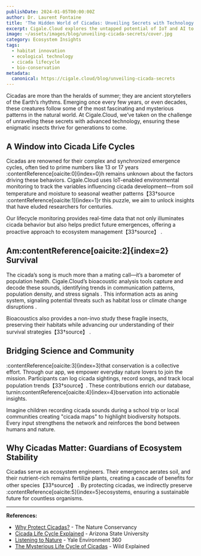 ```yaml
---
publishDate: 2024-01-05T00:00:00Z
author: Dr. Laurent Fontaine
title: 'The Hidden World of Cicadas: Unveiling Secrets with Technology'
excerpt: Cigale.Cloud explores the untapped potential of IoT and AI to uncover the mysteries of cicada life cycles and their role in ecosystem health.
image: ~/assets/images/blog/unveiling-cicada-secrets/cover.jpg
category: Ecosystem Insights
tags:
  - habitat innovation
  - ecological technology
  - cicada lifecycle
  - bio-conservation
metadata:
  canonical: https://cigale.cloud/blog/unveiling-cicada-secrets
---
```


Cicadas are more than the heralds of summer; they are ancient storytellers of the Earth’s rhythms. Emerging once every few years, or even decades, these creatures follow some of the most fascinating and mysterious patterns in the natural world. At Cigale.Cloud, we’ve taken on the challenge of unraveling these secrets with advanced technology, ensuring these enigmatic insects thrive for generations to come.

## A Window into Cicada Life Cycles

Cicadas are renowned for their complex and synchronized emergence cycles, often tied to prime numbers like 13 or 17 years&#8203;:contentReference[oaicite:0]{index=0}h remains unknown about the factors driving these behaviors. Cigale.Cloud uses IoT-enabled environmental monitoring to track the variables influencing cicada development—from soil temperature and moisture to seasonal weather patterns【33†source&#8203;:contentReference[oaicite:1]{index=1}r this puzzle, we aim to unlock insights that have eluded researchers for centuries.

Our lifecycle monitoring provides real-time data that not only illuminates cicada behavior but also helps predict future emergences, offering a proactive approach to ecosystem management【33†source】 .

## Am&#8203;:contentReference[oaicite:2]{index=2} Survival

The cicada’s song is much more than a mating call—it’s a barometer of population health. Cigale.Cloud’s bioacoustic analysis tools capture and decode these sounds, identifying trends in communication patterns, population density, and stress signals . This information acts as aning system, signaling potential threats such as habitat loss or climate change disruptions .

Bioacoustics also provides a non-invo study these fragile insects, preserving their habitats while advancing our understanding of their survival strategies【33†source】 .

## Bridging Science and Community

:contentReference[oaicite:3]{index=3}that conservation is a collective effort. Through our app, we empower everyday nature lovers to join the mission. Participants can log cicada sightings, record songs, and track local population trends【33†source】. These contributions enrich our database, turnin&#8203;:contentReference[oaicite:4]{index=4}bservation into actionable insights.

Imagine children recording cicada sounds during a school trip or local communities creating "cicada maps" to highlight biodiversity hotspots. Every input strengthens the network and reinforces the bond between humans and nature.

## Why Cicadas Matter: Guardians of Ecosystem Stability

Cicadas serve as ecosystem engineers. Their emergence aerates soil, and their nutrient-rich remains fertilize plants, creating a cascade of benefits for other species【33†source】 . By protecting cicadas, we indirectly preserve :contentReference[oaicite:5]{index=5}ecosystems, ensuring a sustainable future for countless organisms.

---

**References:**

- [Why Protect Cicadas?](https://www.nature.org/en-us/get-involved/how-to-help/animals-we-protect/what-to-know-about-brood-x-cicadas/) - The Nature Conservancy
- [Cicada Life Cycle Explained](https://askabiologist.asu.edu/cicada-life-cycle) - Arizona State University
- [Listening to Nature](https://e360.yale.edu/features/listening-to-nature-the-emerging-field-of-bioacoustics) - Yale Environment 360
- [The Mysterious Life Cycle of Cicadas](https://wildexplained.com/animal-encyclopedia/the-mysterious-life-cycle-of-the-cicada/) - Wild Explained
